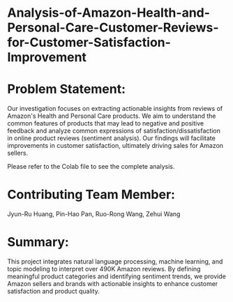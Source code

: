 # Analysis-of-Amazon-Health-and-Personal-Care-Customer-Reviews-for-Customer-Satisfaction-Improvement

# Problem Statement: 
Our investigation focuses on extracting actionable insights from reviews of Amazon's Health and Personal Care products. We aim to understand the common features of products that may lead to negative and positive feedback and analyze common expressions of satisfaction/dissatisfaction in online product reviews (sentiment analysis). Our findings will facilitate improvements in customer satisfaction, ultimately driving sales for Amazon sellers.

Please refer to the Colab file to see the complete analysis.

# Contributing Team Member:
Jyun-Ru Huang, 
Pin-Hao Pan,
Ruo-Rong Wang, 
Zehui Wang

# Summary:

This project integrates natural language processing, machine learning, and topic modeling to interpret over 490K Amazon reviews.
By defining meaningful product categories and identifying sentiment trends, we provide Amazon sellers and brands with actionable insights to enhance customer satisfaction and product quality.
